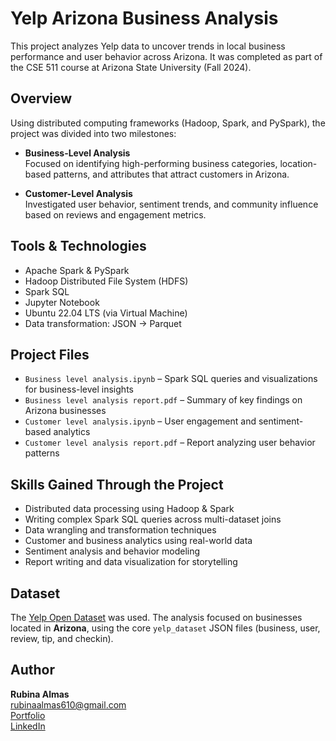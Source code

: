 # Yelp Arizona Business Analysis

This project analyzes Yelp data to uncover trends in local business performance and user behavior across Arizona. It was completed as part of the CSE 511 course at Arizona State University (Fall 2024).

##  Overview
Using distributed computing frameworks (Hadoop, Spark, and PySpark), the project was divided into two milestones:

- **Business-Level Analysis**  
  Focused on identifying high-performing business categories, location-based patterns, and attributes that attract customers in Arizona.

- **Customer-Level Analysis**  
  Investigated user behavior, sentiment trends, and community influence based on reviews and engagement metrics.

## Tools & Technologies
- Apache Spark & PySpark
- Hadoop Distributed File System (HDFS)
- Spark SQL
- Jupyter Notebook
- Ubuntu 22.04 LTS (via Virtual Machine)
- Data transformation: JSON → Parquet

## Project Files
- `Business level analysis.ipynb` – Spark SQL queries and visualizations for business-level insights
- `Business level analysis report.pdf` – Summary of key findings on Arizona businesses
- `Customer level analysis.ipynb` – User engagement and sentiment-based analytics
- `Customer level analysis report.pdf` – Report analyzing user behavior patterns

## Skills Gained Through the Project
- Distributed data processing using Hadoop & Spark
- Writing complex Spark SQL queries across multi-dataset joins
- Data wrangling and transformation techniques
- Customer and business analytics using real-world data
- Sentiment analysis and behavior modeling
- Report writing and data visualization for storytelling

## Dataset
The [Yelp Open Dataset](https://business.yelp.com/data/resources/open-dataset/) was used. The analysis focused on businesses located in **Arizona**, using the core `yelp_dataset` JSON files (business, user, review, tip, and checkin).

##  Author

**Rubina Almas**  
 [rubinaalmas610@gmail.com](mailto:rubinaalmas610@gmail.com)  
 [Portfolio](https://sites.google.com/asu.edu/rubina-almas/)  
 [LinkedIn](https://www.linkedin.com/in/rubina-almas/)
